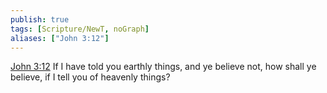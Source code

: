 ```yaml
---
publish: true
tags: [Scripture/NewT, noGraph]
aliases: ["John 3:12"]
---
```

[John 3:12](https://churchofjesuschrist.org/study/scriptures/nt/john/3?lang=eng&id=p12#p12) If I have told you earthly things, and ye believe not, how shall ye believe, if I tell you of heavenly things?
